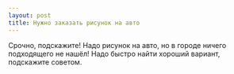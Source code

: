 ```yaml
---
layout: post 
title: Нужно заказать рисунок на авто 
--- 
```

Срочно, подскажите! Надо рисунок на авто, но в городе ничего подходящего не нашёл! Надо быстро найти хороший вариант, подскажите советом.